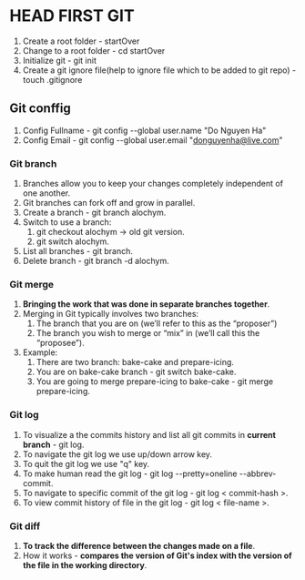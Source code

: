 # HEAD FIRST GIT

1. Create a root folder - startOver
1. Change to a root folder - cd startOver
1. Initialize git - git init
1. Create a git ignore file(help to ignore file which to be added to git repo) - touch .gitignore

## Git conffig

1.  Config Fullname - git config --global user.name "Do Nguyen Ha"
1.  Config Email - git config --global user.email "donguyenha@live.com"

### Git branch

1. Branches allow you to keep your changes completely independent of one another.
1. Git branches can fork off and grow in parallel.
1. Create a branch - git branch alochym.
1. Switch to use a branch:
   1. git checkout alochym -> old git version.
   1. git switch alochym.
1. List all branches - git branch.
1. Delete branch - git branch -d alochym.

### Git merge

1. **Bringing the work that was done in separate branches together**.
1. Merging in Git typically involves two branches:
   1. The branch that you are on (we’ll refer to this as the “proposer”)
   1. The branch you wish to merge or “mix” in (we’ll call this the “proposee”).
1. Example:
   1. There are two branch: bake-cake and prepare-icing.
   1. You are on bake-cake branch - git switch bake-cake.
   1. You are going to merge prepare-icing to bake-cake - git merge prepare-icing.

### Git log

1. To visualize a the commits history and list all git commits in **current branch** - git log.
1. To navigate the git log we use up/down arrow key.
1. To quit the git log we use "q" key.
1. To make human read the git log - git log --pretty=oneline --abbrev-commit.
1. To navigate to specific commit of the git log - git log < commit-hash >.
1. To view commit history of file in the git log - git log < file-name >. 

### Git diff

1. **To track the difference between the changes made on a file**.
1. How it works - **compares the version of Git's index with the version of the file in the working directory**.
